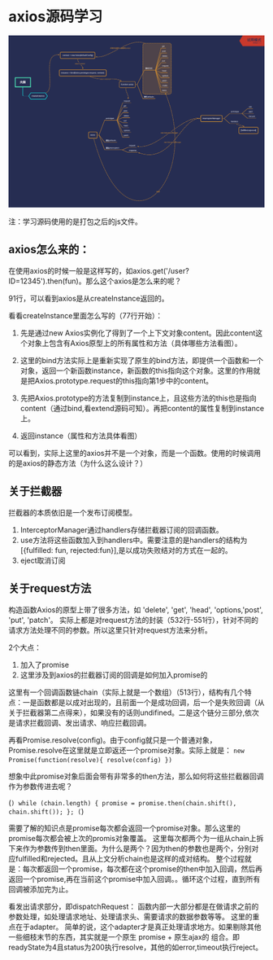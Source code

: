 #  axios源码学习



![结构&&流程：](https://github.com/cllee1214/blog/blob/master/images/axios.png)

注：学习源码使用的是打包之后的js文件。

## axios怎么来的：

在使用axios的时候一般是这样写的，如axios.get('/user?ID=12345').then(fun)。那么这个axios是怎么来的呢？

91行，可以看到axios是从createInstance返回的。

看看createInstance里面怎么写的（77行开始）：

1. 先是通过new Axios实例化了得到了一个上下文对象content。因此content这个对象上包含有Axios原型上的所有属性和方法（具体哪些方法看图）。
2. 这里的bind方法实际上是重新实现了原生的bind方法，即提供一个函数和一个对象，返回一个新函数instance，新函数的this指向这个对象。这里的作用就是把Axios.prototype.request的this指向第1步中的content。
3. 先把Axios.prototype的方法复制到instance上，且这些方法的this也是指向content（通过bind,看extend源码可知）。再把content的属性复制到instance上。

4. 返回instance（属性和方法具体看图）


可以看到，实际上这里的axios并不是一个对象，而是一个函数。使用的时候调用的是axios的静态方法（为什么这么设计？）


## 关于拦截器

拦截器的本质依旧是一个发布订阅模型。
1. InterceptorManager通过handlers存储拦截器订阅的回调函数。
2. use方法将这些函数加入到handlers中。需要注意的是handlers的结构为[{fulfilled: fun, rejected:fun}],是以成功失败结对的方式在一起的。
3. eject取消订阅

##  关于request方法

   构造函数Axios的原型上带了很多方法，如 'delete', 'get', 'head', 'options,'post', 'put', 'patch'。 实际上都是对request方法的封装（532行-551行），针对不同的请求方法处理不同的参数。所以这里只针对request方法来分析。

   2个大点：
   1. 加入了promise
   2. 这里涉及到axios的拦截器订阅的回调是如何加入promise的

   这里有一个回调函数链chain（实际上就是一个数组）（513行），结构有几个特点：一是函数都是以成对出现的，且前面一个是成功回调，后一个是失败回调（从关于拦截器第二点得来），如果没有的话则undifined。二是这个链分三部分,依次是请求拦截回调、发出请求、响应拦截回调。

  再看Promise.resolve(config)。由于config就只是一个普通对象，Promise.resolve在这里就是立即返还一个promise对象。实际上就是：
  `
   new Promise(function(resolve){
     resolve(config)
   })
   `

  想象中此promise对象后面会带有非常多的then方法，那么如何将这些拦截器回调作为参数传进去呢？

  (```)
  while (chain.length) {
	    promise = promise.then(chain.shift(), chain.shift());
	  };
  (```)

  需要了解的知识点是promise每次都会返回一个promise对象。那么这里的promise每次都会被上次的promis对象覆盖。
  这里每次都两个为一组从chain上拆下来作为参数传到then里面。为什么是两个？因为then的参数也是两个，分别对应fulfilled和rejected。且从上文分析chain也是这样的成对结构。
  整个过程就是：每次都返回一个promise，每次都在这个promise的then中加入回调，然后再返回一个promise,再在当前这个promise中加入回调。。循环这个过程，直到所有回调被添加完为止。

  看发出请求部分，即dispatchRequest：
  函数内部一大部分都是在做请求之前的参数处理，如处理请求地址、处理请求头、需要请求的数据参数等等。
  这里的重点在于adapter。
  简单的说，这个adapter才是真正处理请求地方。如果剔除其他一些细枝末节的东西，其实就是一个原生 promise + 原生ajax的 组合。即readyState为4且status为200执行resolve，其他的如error,timeout执行reject。


  